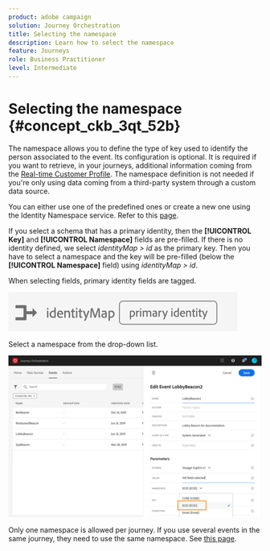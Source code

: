 ```yaml
---
product: adobe campaign
solution: Journey Orchestration
title: Selecting the namespace
description: Learn how to select the namespace
feature: Journeys
role: Business Practitioner
level: Intermediate
---
```


# Selecting the namespace {#concept_ckb_3qt_52b}

The namespace allows you to define the type of key used to identify the person associated to the event. Its configuration is optional. It is required if you want to retrieve, in your journeys, additional information coming from the [Real-time Customer Profile](https://docs.adobe.com/content/help/en/experience-platform/profile/home.html). The namespace definition is not needed if you're only using data coming from a third-party system through a custom data source.

You can either use one of the predefined ones or create a new one using the Identity Namespace service. Refer to this [page](https://docs.adobe.com/content/help/en/experience-platform/identity/home.html).

If you select a schema that has a primary identity, then the **[!UICONTROL Key]** and **[!UICONTROL Namespace]** fields are pre-filled. If there is no identity defined, we select _identityMap > id_ as the primary key. Then you have to select a namespace and the key will be pre-filled (below the **[!UICONTROL Namespace]** field) using _identityMap > id_.

When selecting fields, primary identity fields are tagged. 

![](../assets/primary-identity.png)


Select a namespace from the drop-down list.

![](../assets/journey17.png)

Only one namespace is allowed per journey. If you use several events in the same journey, they need to use the same namespace. See [this page](../building-journeys/journey.md).

